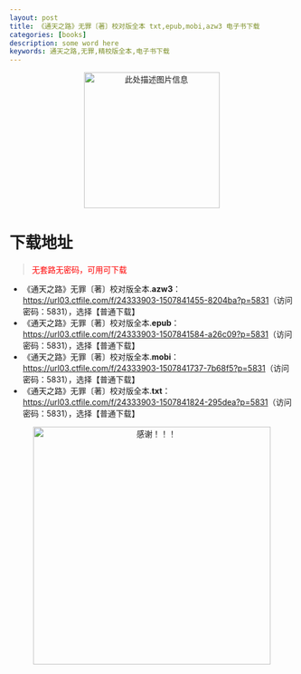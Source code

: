 ```yaml
---
layout: post
title: 《通天之路》无罪〔著〕校对版全本 txt,epub,mobi,azw3 电子书下载
categories: [books]
description: some word here
keywords: 通天之路,无罪,精校版全本,电子书下载
---
```


<div align="center"><img src="https://qweree.cn/wp-content/uploads/2025/05/tongtianzhilu.jpg" alt="此处描述图片信息" width="240px" height="auto"></div>

# 下载地址

> <p style="color:red" >无套路无密码，可用可下载</p>

- 《通天之路》无罪〔著〕校对版全本.**azw3**：<https://url03.ctfile.com/f/24333903-1507841455-8204ba?p=5831>（访问密码：5831），选择【普通下载】
- 《通天之路》无罪〔著〕校对版全本.**epub**：<https://url03.ctfile.com/f/24333903-1507841584-a26c09?p=5831>（访问密码：5831），选择【普通下载】
- 《通天之路》无罪〔著〕校对版全本.**mobi**：<https://url03.ctfile.com/f/24333903-1507841737-7b68f5?p=5831>（访问密码：5831），选择【普通下载】
- 《通天之路》无罪〔著〕校对版全本.**txt**：<https://url03.ctfile.com/f/24333903-1507841824-295dea?p=5831>（访问密码：5831），选择【普通下载】

<div align="center"><img src="https://pic.imgdb.cn/item/6707df6bd29ded1a8ce37031.gif" alt="感谢！！！" width="420px" height="auto"/></div>
